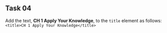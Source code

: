 ## Task 04
 Add the text,  **CH 1 Apply Your Knowledge**, to the `title` element as follows: `<title>CH 1 Apply Your Knowledge</title>`